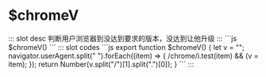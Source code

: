 # $chromeV
<ContainerBox title="介绍">
::: slot desc
判断用户浏览器到没达到要求的版本，没达到让他升级
:::
</ContainerBox>

<ContainerBox title="基础用法">
```js
$chromeV()
```
<ShowCode>
::: slot codes
```js
export function $chromeV() {
  let v = "";
  navigator.userAgent.split(" ").forEach((item) => {
    /chrome/i.test(item) && (v = item);
  });
  return Number(v.split("/")[1].split(".")[0]);
}
```
:::
</ShowCode>
</ContainerBox>
